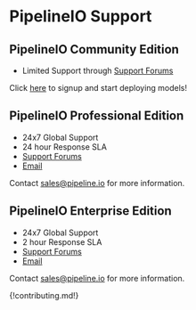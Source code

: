 # PipelineIO Support 

## PipelineIO Community Edition
* Limited Support through [Support Forums](https://pipelineio.zendesk.com)

Click [here](http://community.pipeline.io) to signup and start deploying models!

## PipelineIO Professional Edition
* 24x7 Global Support
* 24 hour Response SLA
* [Support Forums](https://pipelineio.zendesk.com)
* [Email](mailto:help@pipeline.io)

Contact [sales@pipeline.io](mailto:sales@pipeline.io) for more information.

## PipelineIO Enterprise Edition
* 24x7 Global Support
* 2 hour Response SLA
* [Support Forums](https://pipelineio.zendesk.com)
* [Email](mailto:help@pipeline.io)

Contact [sales@pipeline.io](mailto:sales@pipeline.io) for more information.

{!contributing.md!}
